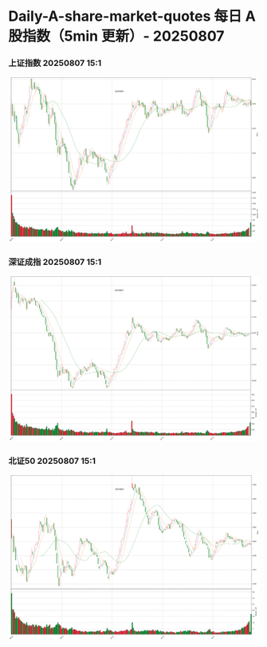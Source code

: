 
# Daily-A-share-market-quotes 每日 A 股指数（5min 更新）- 20250807

### 上证指数 20250807 15:1
![](./fig/2025/8/20250807-sh000001.png)

### 深证成指 20250807 15:1
![](./fig/2025/8/20250807-sz399001.png)

### 北证50 20250807 15:1
![](./fig/2025/8/20250807-bj899050.png)
